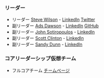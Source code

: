 ### リーダー

- リーダー [Steve Wilson](mailto:steve.wilson@owasp.org) - [LinkedIn](https://www.linkedin.com/in/wilsonsd/) [Twitter](https://twitter.com/virtualsteve)
- 副リーダー [Ads Dawson](mailto:ads.dawson@owasp.org) - [LinkedIn](https://www.linkedin.com/in/adamdawson0/) [GitHub](https://github.com/GangGreenTemperTatum)
- 副リーダー [John Sotiropoulos](mailto:john.sotiropoulos@owasp.org) - [LinkedIn](https://www.linkedin.com/in/jsotiropoulos/)
- 副リーダー [Scott Clinton](mailto:scott.clinton@owasp.org) - [LinkedIn](https://www.linkedin.com/in/scottjclinton/)
- 副リーダー [Sandy Dunn](mailto:sandy.dunn@owasp.org) - [LinkedIn](https://www.linkedin.com/in/sandydunnciso/)

### コアリーダーシップ仮想チーム

- フルコアチーム [チームページ](https://github.com/OWASP/www-project-top-10-for-large-language-model-applications/wiki/Core-Team)
